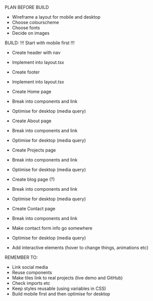 PLAN
BEFORE BUILD
- Wireframe a layout for mobile and desktop
- Choose colourscheme
- Choose fonts
- Decide on images

BUILD: 
!!! Start with mobile first !!!
- Create header with nav 
- Implement into layout.tsx

- Create footer 
- Implement into layout.tsx

- Create Home page
- Break into components and link
- Optimise for desktop (media query)

- Create About page
- Break into components and link
- Optimise for desktop (media query)

- Create Projects page 
- Break into components and link
- Optimise for desktop (media query)

- Create blog page (?)
- Break into components and link
- Optimise for desktop (media query)

- Create Contact page 
- Break into components and link
- Make contact form info go somewhere
- Optimise for desktop (media query)

- Add interactive elements (hover to change things, animations etc)


REMEMBER TO:
- Link social media
- Reuse components
- Make tiles link to real projects (live demo and GitHub)
- Check imports etc 
- Keep styles reusable (using variables in CSS)
- Build mobile first and then optimise for desktop



